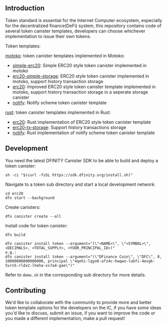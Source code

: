 ## Introduction

Token standard is essential for the Internet Computer ecosystem, especially for the decentralized finance(DeFi) system, this repository contains code of several token canister templates, developers can choose whichever implementation to issue their own tokens.

Token templates:

[motoko](./motoko): token canister templates implemented in Motoko:

* [simple-erc20](./motoko/simple-erc20): Simple ERC20 style token canister implemented in motoko
* [erc20-simple-storage](./motoko/erc20-simple-storage): ERC20 style token canister implemented in motoko, support history transaction storage
* [erc20](./motoko/erc20): Improved ERC20 style token canister template implemented in motoko, support history transaction storage in a seperate storage canister
* [notify](./motoko/notify): Notify scheme token canister template

[rust](./rust): token canister templates implemented in Rust:

* [erc20](./rust/src/erc20): Rust implementation of ERC20 style token canister template
* [erc20-tx-storage](./rust/src/erc20): Support history transactions storage
* [notify](./rust/src/notify): Rust implementation of notify scheme token canister template


## Development

You need the latest DFINITY Canister SDK to be able to build and deploy a token canister:

```shell
sh -ci "$(curl -fsSL https://sdk.dfinity.org/install.sh)"
```

Navigate to a token sub directory and start a local development network:

```shell
cd erc20
dfx start --background
```

Create canisters:

```shell
dfx canister create --all
```

Install code for token canister:

```
dfx build

dfx canister install token --argument="(\"<NAME>\", \"<SYMBOL>\", <DECIMALS>, <TOTAL_SUPPLY>, <YOUR_PRINCIPAL_ID>)"
e.g.:
dfx canister install token --argument="(\"DFinance Coin\", \"DFC\", 8, 10000000000000000, principal \"4qehi-lqyo6-afz4c-hwqwo-lubfi-4evgk-5vrn5-rldx2-lheha-xs7a4-gae\")"
```

Refer to `demo.sh` in the corresponding sub directory for more details.



## Contributing

We'd like to collaborate with the community to provide more and better token template options for the developers on the IC, if you have some ideas you'd like to discuss, submit an issue, if you want to improve the code or you made a different implementation, make a pull request!

